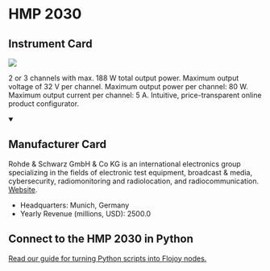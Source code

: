 
# HMP 2030

## Instrument Card

<img src="https://v5.airtableusercontent.com/v1/19/19/1691539200000/TDYX99Fa8aR5Pc57vjCPxw/YhCwxEHwr-gMv9yP6XvJKIUickVxhC1z_juwZU2RLNUzUQ6qj1rPH55WMpPX565FqSkaK7iz2D6lO0Qd2BNx97uWF-Yi9sh4bUhE8GtoZek/Qesr74OttUWH9dm_-HOz1KFLniNjm_PjXa69FDZNgW0"/>
<p>2 or 3 channels with max. 188 W total output power.
Maximum output voltage of 32 V per channel.
Maximum output power per channel: 80 W.
Maximum output current per channel: 5 A.
Intuitive, price-transparent online product configurator.</p>

<details open>
<summary><h2>Manufacturer Card</h2></summary>

Rohde & Schwarz GmbH & Co KG is an international electronics group specializing in the fields of electronic test equipment, broadcast & media, cybersecurity, radiomonitoring and radiolocation, and radiocommunication. <a href="https://www.rohde-schwarz.com/ca/home_48230.html">Website</a>.

<ul>
  <li>Headquarters: Munich, Germany</li>
  <li>Yearly Revenue (millions, USD): 2500.0</li>
</ul>
</details>

## Connect to the HMP 2030 in Python

[Read our guide for turning Python scripts into Flojoy nodes.](https://docs.flojoy.ai/custom-nodes/creating-custom-node/)


